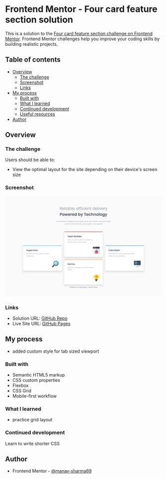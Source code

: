 # Frontend Mentor - Four card feature section solution

This is a solution to the [Four card feature section challenge on Frontend Mentor](https://www.frontendmentor.io/challenges/four-card-feature-section-weK1eFYK). Frontend Mentor challenges help you improve your coding skills by building realistic projects. 

## Table of contents

- [Overview](#overview)
  - [The challenge](#the-challenge)
  - [Screenshot](#screenshot)
  - [Links](#links)
- [My process](#my-process)
  - [Built with](#built-with)
  - [What I learned](#what-i-learned)
  - [Continued development](#continued-development)
  - [Useful resources](#useful-resources)
- [Author](#author)

## Overview

### The challenge

Users should be able to:

- View the optimal layout for the site depending on their device's screen size

### Screenshot

![](./images/screenshot.jpg)

### Links

- Solution URL: [GitHub Repo](https://github.com/manav-sharma69/frontend-mentor-projects/tree/main/four-card-feature-section-main)
- Live Site URL: [GitHub Pages](https://manav-sharma69.github.io/frontend-mentor-projects/four-card-feature-section-main/index.html)


## My process
- added custom style for tab sized viewport

### Built with

- Semantic HTML5 markup
- CSS custom properties
- Flexbox
- CSS Grid
- Mobile-first workflow

### What I learned

- practice grid layout

### Continued development

Learn to write shorter CSS

## Author

- Frontend Mentor - [@manav-sharma69](https://www.frontendmentor.io/profile/manav-sharma69)